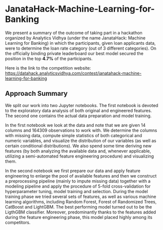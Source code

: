 # JanataHack-Machine-Learning-for-Banking

We present a summary of the outcome of taking part in a hackathon organized by Analytics Vidhya (under the name JanataHack: Machine Learning for Banking) in which the participants, given loan applicants data, were to determine the loan rate category (out of 3 different categories). On the officially binding private leaderboard our best model secured the position in the top **4.7%** of the participants.

Here is the link to the competition website: https://datahack.analyticsvidhya.com/contest/janatahack-machine-learning-for-banking

## Approach Summary

We split our work into two Jupyter notebooks. The first notebook is devoted to the exploratory data analysis of both original and engineered features. The second one contains the actual data preparation and model training. 

In the first notebook we look at the data and note that we are given 14 columns and 164309 observations to work with. We determine the columns with missing data, compute simple statistics of both categorical and numeric variables, and visualize the distribution of our variables (as well as certain conditional distributions). We also spend some time deriving new features (by both analyzing the available data and, whenever applicable, utilizing a semi-automated feature engineering procedure) and visualizing them.

In the second notebook we first prepare our data and apply feature engineering to enlarge the pool of available features and then we construct a preprocessing pipeline (mainly to impute missing data) together with a modeling pipeline and apply the procedure of 5-fold cross-validation for hyperparameter tuning, model training and selection. During the model training phase we tried several sets of features, as well as various machine learning algorithms, including Random Forest, Forest of Randomized Trees, CatBoost and LightGBM. The best performing model turned out to be the LigthGBM classifier. Moreover, predominantly thanks to the features added during the feature engineering phase, this model placed highly among its competitors.




